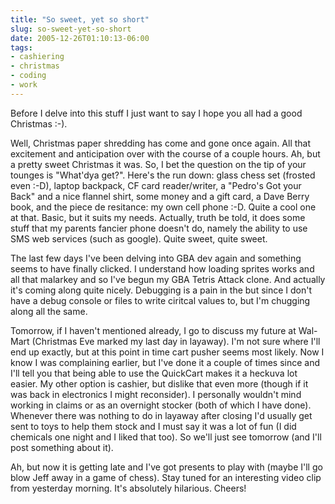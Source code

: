 ```yaml
---
title: "So sweet, yet so short"
slug: so-sweet-yet-so-short
date: 2005-12-26T01:10:13-06:00
tags:
- cashiering
- christmas
- coding
- work
---
```

Before I delve into this stuff I just want to say I hope you all had a good Christmas :-).

Well, Christmas paper shredding has come and gone once again. All that excitement and anticipation over with the course of a couple hours. Ah, but a pretty sweet Christmas it was. So, I bet the question on the tip of your tounges is "What'dya get?". Here's the run down: glass chess set (frosted even :-D), laptop backpack, CF card reader/writer, a "Pedro's Got your Back" and a nice flannel shirt, some money and a gift card, a Dave Berry book, and the piece de resitance: my own cell phone :-D. Quite a cool one at that. Basic, but it suits my needs. Actually, truth be told, it does some stuff that my parents fancier phone doesn't do, namely the ability to use SMS web services (such as google). Quite sweet, quite sweet.

The last few days I've been delving into GBA dev again and something seems to have finally clicked. I understand how loading sprites works and all that malarkey and so I've begun my GBA Tetris Attack clone. And actually it's coming along quite nicely. Debugging is a pain in the but since I don't have a debug console or files to write ciritcal values to, but I'm chugging along all the same.

Tomorrow, if I haven't mentioned already, I go to discuss my future at Wal-Mart (Christmas Eve marked my last day in layaway). I'm not sure where I'll end up exactly, but at this point in time cart pusher seems most likely. Now I know I was complaining earlier, but I've done it a couple of times since and I'll tell you that being able to use the QuickCart makes it a heckuva lot easier. My other option is cashier, but dislike that even more (though if it was back in electronics I might reconsider). I personally wouldn't mind working in claims or as an overnight stocker (both of which I have done). Whenever there was nothing to do in layaway after closing I'd usually get sent to toys to help them stock and I must say it was a lot of fun (I did chemicals one night and I liked that too). So we'll just see tomorrow (and I'll post something about it).

Ah, but now it is getting late and I've got presents to play with (maybe I'll go blow Jeff away in a game of chess). Stay tuned for an interesting video clip from yesterday morning. It's absolutely hilarious. Cheers!
